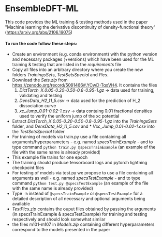 # EnsembleDFT-ML
This code provides the ML training & testing methods used in the paper "Machine learning the derivative discontinuity of density-functional theory" (https://arxiv.org/abs/2106.16075)

#### To run the code follow these steps:

* Create an environment (e.g. conda environment) with the python version and necessary packages (+versions) which have been used for the ML training & testing that are listed in the *requirements* file
* Copy all files into an arbitrary directory where you create the new folders *TrainingsSets*, *TestSetsSpecial* and *Pics*. 
* Download the *Sets.zip* from https://zenodo.org/record/5091466#.YOwD-TqxVH4. 
  It contains the files 
  1. *DictTorch_X.0.05-0.20-0.50-0.8-0.95-1.gz* -> data used for training, validating and testing
  2. *DensData_H2_11_5.csv* -> data used for the prediction of H_2 dissociation curve
  3. *xc_Jump_0.01-0.02-1.csv* -> data containg 0.01 fractional densities used to verify the uniform jump of the xc potential
* Extract *DictTorch_X.0.05-0.20-0.50-0.8-0.95-1.gz* into the *TrainingsSets* folder, and *DensData_H2_11_5.csv* and * *Vxc_Jump_0.01-0.02-1.csv* into the *TestSetsSpecial* folder 
* For training of models via train.py use a file containing all arguments/hyperparameters - e.g. named *specsTrainExample* - and to type command ```python train.py @specsTrainExample``` (an example of the file with the same name is already provided)
* This example file trains for one epoch
* The training should produce tensorboard logs and pytorch lightning checkpoint files
* For testing of models via test.py  we propose to use a file containing all arguments as well - e.g. named *specsTestExample* - and to type command ```python test.py @specsTestExample``` (an example of the file with the same name is already provided)
* Type ``-h`` instead of ``@specsTrainExample`` or ``@specsTestExample`` for a detailed description of all necessary and optional arguments being available
* *TestPics.zip* contains the ouput files obtained by passing the arguments (in specsTrainExample & specsTestExample) for training and testing respectively and should look somewhat similar
* the files m101-m107 in *Models.zip* containing different hyperparameters correspond to the models presented in the paper
